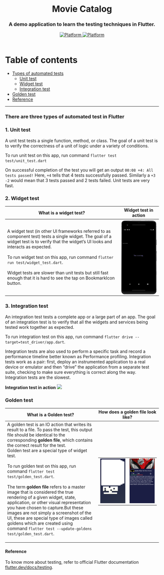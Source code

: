 <h1><div align="center">Movie Catalog</div></h1>
<h3><div align="center">A demo application to learn the testing techniques in Flutter.</div></h3>
<div align="center">  
   <a href="https://flutter.dev">  
    <img src="https://img.shields.io/badge/Platform-Flutter-yellow.svg"  
      alt="Platform" />  
  </a>  
  <a href="https://codemagic.io/apps/5e880067bccbec142240bff2/5e880067bccbec142240bff1/latest_build">  
   <img src="https://api.codemagic.io/apps/5e880067bccbec142240bff2/5e880067bccbec142240bff1/status_badge.svg" alt="Platform" />  
  </a>
</div>
<br> 

# Table of contents  

 * [Types of automated tests](#There-are-three-types-of-automated-test-in-Flutter) 
   * [Unit test](#1-unit-test)  
   * [Widget test](#2-widget-test)  
   * [Integration test](#3-integration-test)
 * [Golden test](#golden-test)
 * [Reference](#reference)

---

### There are three types of automated test in Flutter

### 1. Unit test
A unit test tests a single function, method, or class. The goal of a unit test is to verify the correctness of a unit of logic under a variety of conditions.

To run unit test on this app, run command `flutter test test/unit_test.dart`

On successful completion of the test you will get an output `00:08 +4: All tests passed!`
Here, `+4` tells that 4 tests successfully passed.
Similarly a `+3 -2` would mean that 3 tests passed and 2 tests failed.
Unit tests are very fast.

### 2. Widget test
| What is a widget test? | Widget test in action |
|------------------------|-----------------------|
|A widget test (in other UI frameworks referred to as component test) tests a single widget. The goal of a widget test is to verify that the widget’s UI looks and interacts as expected. <br> <br> To run widget test on this app, run command `flutter run test/widget_test.dart`. <br><br> Widget tests are slower than unit tests but still fast enough that it is hard to see the tap on BookmarkIcon button.| <img src="https://github.com/aadarsh-patel/movie_catalog/blob/master/gifs/widget_test.gif?raw=true" align = "right" width = "400px"> |

### 3. Integration test
An integration test tests a complete app or a large part of an app. The goal of an integration test is to verify that all the widgets and services being tested work together as expected.

To run integration test on this app, run command `flutter drive --target=test_driver/app.dart`.

Integration tests are also used to perform a specific task and record a performance timeline better known as Performance profiling.
Integration tests work as a pair: first, deploy an instrumented application to a real device or emulator and then “drive” the application from a separate test suite, checking to make sure everything is correct along the way.
Integration tests are the slowest.

**Integration test in action**
<img src="https://github.com/aadarsh-patel/movie_catalog/blob/master/gifs/integration_test.gif?raw=true">

### Golden test

| What is a Golden test? | How does a golden file look like? |
|------------------------|-------------|
|A golden test is an IO action that writes its result to a file. To pass the test, this output file should be identical to the corresponding **golden file**, which contains the correct result for the test.<br>Golden test are a special type of widget test.<br> <br>To run golden test on this app, run command `flutter test test/golden_test.dart`.<br><br>The term **golden file** refers to a master image that is considered the true rendering of a given widget, state, application, or other visual representation you have chosen to capture.But these images are not simply a screenshot of the UI, these are special type of images called goldens which are created using command `flutter test --update-goldens test/golden_test.dart`.<br><br>|<table><tr><td><img src="https://github.com/aadarsh-patel/movie_catalog/blob/master/test/goldens/browse.png?raw=true" width = "1300px"></td><td><img src="https://github.com/aadarsh-patel/movie_catalog/blob/master/test/goldens/details.png?raw=true" width = "1300px"></td></tr></table>|


#### Reference

To know more about testing, refer to official Flutter documentation [flutter.dev/docs/testing](https://flutter.dev/docs/testing).

